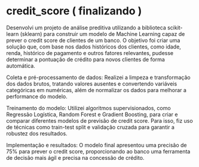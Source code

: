 # credit_score ( finalizando )


Desenvolvi um projeto de análise preditiva utilizando a biblioteca scikit-learn (sklearn) para construir um modelo de Machine Learning capaz de prever o credit score de clientes de um banco. O objetivo foi criar uma solução que, com base nos dados históricos dos clientes, como idade, renda, histórico de pagamento e outros fatores relevantes, pudesse determinar a pontuação de crédito para novos clientes de forma automática.

Coleta e pré-processamento de dados: Realizei a limpeza e transformação dos dados brutos, tratando valores ausentes e convertendo variáveis categóricas em numéricas, além de normalizar os dados para melhorar a performance do modelo.

Treinamento do modelo: Utilizei algoritmos supervisionados, como Regressão Logística, Random Forest e Gradient Boosting, para criar e comparar diferentes modelos de previsão de credit score. Para isso, fiz uso de técnicas como train-test split e validação cruzada para garantir a robustez dos resultados.

Implementação e resultados: O modelo final apresentou uma precisão de 75% para prever o credit score, proporcionando ao banco uma ferramenta de decisão mais ágil e precisa na concessão de crédito.
